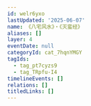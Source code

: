 ```yaml
---
id: welr6yxo
lastUpdated: '2025-06-07'
name: 《八宅风水》・《灭蛮经》
aliases: []
layer: 4
eventDate: null
categoryId: cat_7hqnYMGY
tagIds:
  - tag_pt7cyzs9
  - tag_TRpfu-I4
timelineEvents: []
relations: []
titledLinks: []
---
```


